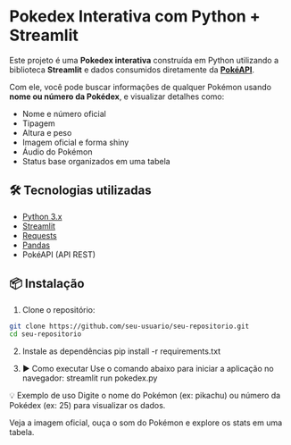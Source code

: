 # Pokedex Interativa com Python + Streamlit

Este projeto é uma **Pokedex interativa** construída em Python utilizando a biblioteca **Streamlit** e dados consumidos diretamente da **[PokéAPI](https://pokeapi.co/)**.

Com ele, você pode buscar informações de qualquer Pokémon usando **nome ou número da Pokédex**, e visualizar detalhes como:
- Nome e número oficial
- Tipagem
- Altura e peso
- Imagem oficial e forma shiny
- Áudio do Pokémon
- Status base organizados em uma tabela

## 🛠️ Tecnologias utilizadas

- [Python 3.x](https://www.python.org/)
- [Streamlit](https://streamlit.io/)
- [Requests](https://pypi.org/project/requests/)
- [Pandas](https://pandas.pydata.org/)
- PokéAPI (API REST)

## 📦 Instalação

1. Clone o repositório:

```bash
git clone https://github.com/seu-usuario/seu-repositorio.git
cd seu-repositorio
```

2. Instale as dependências
pip install -r requirements.txt

3. ▶️ Como executar
Use o comando abaixo para iniciar a aplicação no navegador:
streamlit run pokedex.py


💡 Exemplo de uso
Digite o nome do Pokémon (ex: pikachu) ou número da Pokédex (ex: 25) para visualizar os dados.

Veja a imagem oficial, ouça o som do Pokémon e explore os stats em uma tabela.

